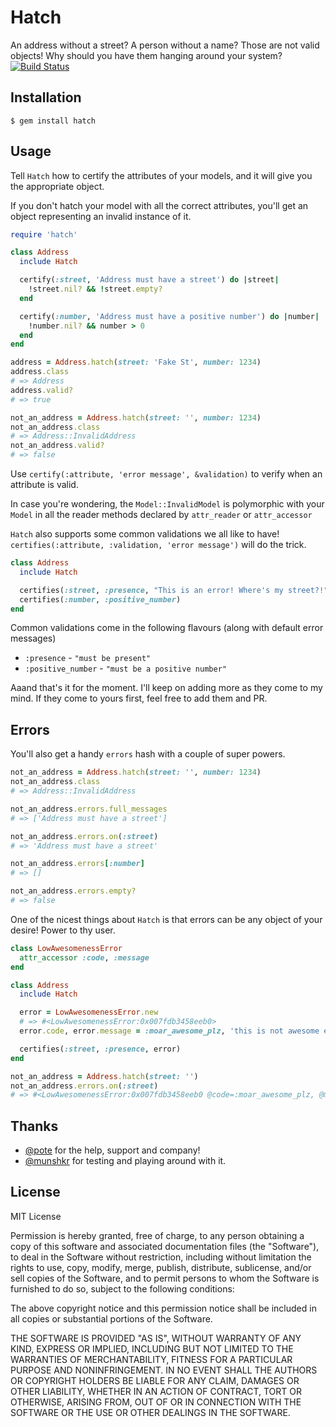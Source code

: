 Hatch
=====

An address without a street? A person without a name? Those are not valid objects!  Why should you have them hanging around your system? [![Build Status](https://travis-ci.org/tonchis/hatch.png?branch=master)](https://travis-ci.org/tonchis/hatch)

Installation
------------

    $ gem install hatch

Usage
-----


Tell `Hatch` how to certify the attributes of your models, and it will give you the appropriate object.

If you don't hatch your model with all the correct attributes, you'll get an object representing an invalid instance of it.

```ruby
require 'hatch'

class Address
  include Hatch

  certify(:street, 'Address must have a street') do |street|
    !street.nil? && !street.empty?
  end

  certify(:number, 'Address must have a positive number') do |number|
    !number.nil? && number > 0
  end
end

address = Address.hatch(street: 'Fake St', number: 1234)
address.class
# => Address
address.valid?
# => true

not_an_address = Address.hatch(street: '', number: 1234)
not_an_address.class
# => Address::InvalidAddress
not_an_address.valid?
# => false
```

Use `certify(:attribute, 'error message', &validation)` to verify when an attribute is valid.

In case you're wondering, the `Model::InvalidModel` is polymorphic with your `Model` in all the reader methods declared by `attr_reader` or `attr_accessor`

`Hatch` also supports some common validations we all like to have!
`certifies(:attribute, :validation, 'error message')` will do the trick.

```ruby
class Address
  include Hatch

  certifies(:street, :presence, "This is an error! Where's my street?!")
  certifies(:number, :positive_number)
end
```

Common validations come in the following flavours (along with default error messages)

  * `:presence` - `"must be present"`
  * `:positive_number` - `"must be a positive number"`

Aaand that's it for the moment. I'll keep on adding more as they come to my mind. If they come to yours first, feel free to add them and PR.

Errors
------

You'll also get a handy `errors` hash with a couple of super powers.

```ruby
not_an_address = Address.hatch(street: '', number: 1234)
not_an_address.class
# => Address::InvalidAddress

not_an_address.errors.full_messages
# => ['Address must have a street']

not_an_address.errors.on(:street)
# => 'Address must have a street'

not_an_address.errors[:number]
# => []

not_an_address.errors.empty?
# => false
```

One of the nicest things about `Hatch` is that errors can be any object of your desire! Power to thy user.

```ruby
class LowAwesomenessError
  attr_accessor :code, :message
end

class Address
  include Hatch

  error = LowAwesomenessError.new
  # => #<LowAwesomenessError:0x007fdb3458eeb0>
  error.code, error.message = :moar_awesome_plz, 'this is not awesome enough'

  certifies(:street, :presence, error)
end

not_an_address = Address.hatch(street: '')
not_an_address.errors.on(:street)
# => #<LowAwesomenessError:0x007fdb3458eeb0 @code=:moar_awesome_plz, @message="this is not awesome enough">
```

Thanks
------

* [@pote](https://github.com/pote) for the help, support and company!
* [@munshkr](https://github.com/munshkr) for testing and playing around with it.

License
-------

MIT License

Permission is hereby granted, free of charge, to any person obtaining
a copy of this software and associated documentation files (the
"Software"), to deal in the Software without restriction, including
without limitation the rights to use, copy, modify, merge, publish,
distribute, sublicense, and/or sell copies of the Software, and to
permit persons to whom the Software is furnished to do so, subject to
the following conditions:

The above copyright notice and this permission notice shall be
included in all copies or substantial portions of the Software.

THE SOFTWARE IS PROVIDED "AS IS", WITHOUT WARRANTY OF ANY KIND,
EXPRESS OR IMPLIED, INCLUDING BUT NOT LIMITED TO THE WARRANTIES OF
MERCHANTABILITY, FITNESS FOR A PARTICULAR PURPOSE AND
NONINFRINGEMENT. IN NO EVENT SHALL THE AUTHORS OR COPYRIGHT HOLDERS BE
LIABLE FOR ANY CLAIM, DAMAGES OR OTHER LIABILITY, WHETHER IN AN ACTION
OF CONTRACT, TORT OR OTHERWISE, ARISING FROM, OUT OF OR IN CONNECTION
WITH THE SOFTWARE OR THE USE OR OTHER DEALINGS IN THE SOFTWARE.

